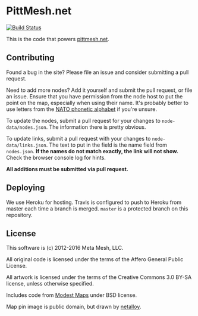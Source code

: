 PittMesh.net
============

[![Build Status](https://travis-ci.org/pittmesh/pittmesh.net.svg)](https://travis-ci.org/pittmesh/pittmesh.net)

This is the code that powers [pittmesh.net](http://www.pittmesh.net).

Contributing
------------

Found a bug in the site? Please file an issue and consider submitting a pull
request.

Need to add more nodes? Add it yourself and submit the pull request, or file an
issue. Ensure that you have permission from the node host to put the point on
the map, especially when using their name. It's probably better to use letters
from the [NATO phonetic
alphabet](https://en.wikipedia.org/wiki/NATO_phonetic_alphabet) if you're
unsure.

To update the nodes, submit a pull request for your changes to
`node-data/nodes.json`. The information there is pretty obvious.

To update links, submit a pull request with your changes to
`node-data/links.json`. The text to put in the field is the name field from
`nodes.json`. **If the names do not match exactly, the link will not show.**
Check the browser console log for hints.

**All additions must be submitted via pull request.**

Deploying
---------

We use Heroku for hosting. Travis is configured to push to Heroku from master
each time a branch is merged. `master` is a protected branch on this repository.

License
-------

This software is (c) 2012-2016 Meta Mesh, LLC.

All original code is licensed under the terms of the Affero General Public License.

All artwork is licensed under the terms of the Creative Commons 3.0 BY-SA license,
unless otherwise specified.

Includes code from [Modest Maps](http://modestmaps.com/) under BSD license.

Map pin image is public domain, but drawn by
[netalloy](https://openclipart.org/detail/169839/map-pin-by-netalloy).

